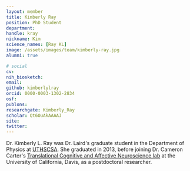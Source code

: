 ```yaml
---
layout: member
title: Kimberly Ray
position: PhD Student
department:
handle: kray
nickname: Kim
science_names: [Ray KL]
image: /assets/images/team/kimberly-ray.jpg
alumni: true

# social
cv:
nih_biosketch:
email:
github: kimberlylray
orcid: 0000-0003-1302-2834
osf:
publons:
researchgate: Kimberly_Ray
scholar: Qt6OuAkAAAAJ
site:
twitter:
---
```


Dr. Kimberly L. Ray was Dr. Laird's graduate student in the Department of Physics at [UTHSCSA](http://www.uthscsa.edu). She graduated in 2013, before joining Dr. Cameron Carter's [Translational Cognitive and Affective Neuroscience lab](http://carterlab.ucdavis.edu/) at the University of California, Davis, as a postdoctoral researcher.
